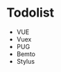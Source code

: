 <h1>Todolist</h1>
<ul>
  <li>VUE</li>
  <li>Vuex</li>
  <li>PUG</li>
  <li>Bemto</li>
  <li>Stylus</li>



